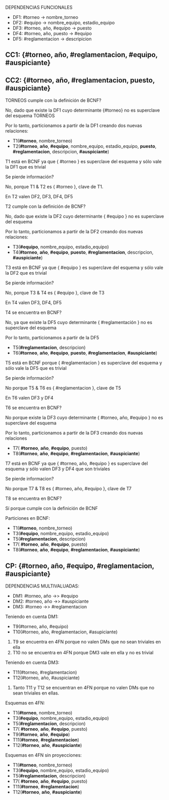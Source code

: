 DEPENDENCIAS FUNCIONALES

 - DF1: #torneo -> nombre_torneo
 - DF2: #equipo -> nombre_equipo, estadio_equipo
 - DF3: #torneo, año, #equipo -> puesto
 - DF4: #torneo, año, puesto -> #equipo
 - DF5: #reglamentacion -> descripicion

## CC1: {#torneo, año, #reglamentacion, #equipo, #auspiciante}
## CC2: {#torneo, año, #reglamentacion, puesto, #auspiciante}

TORNEOS cumple con la definición de BCNF?

No, dado que existe la DF1 cuyo determinante {#torneo} no es superclave del esquema TORNEOS

Por lo tanto, particionamos a partir de la DF1 creando dos nuevas relaciones:

- T1(**#torneo**, nombre_torneo)
- T2(**#torneo**, **año**, **#equipo**, nombre_equipo, estadio_equipo, **puesto**,
**#reglamentacion**, descripcion, **#auspiciante**)

T1 está en BCNF ya que { #torneo } es superclave del esquema y sólo vale la DF1 que es trivial

Se pierde información?

No, porque T1 & T2 es { #torneo }, clave de T1.

En T2 valen DF2, DF3, DF4, DF5

T2 cumple con la definición de BCNF?

No, dado que existe la DF2 cuyo determinante { #equipo } no es superclave del esquema

Por lo tanto, particionamos a partir de la DF2 creando dos nuevas relaciones:

- T3(**#equipo**, nombre_equipo, estadio_equipo)
- T4(**#torneo**, **año**, **#equipo**, **puesto**,
**#reglamentacion**, descripcion, **#auspiciante**)

T3 está en BCNF ya que { #equipo } es superclave del esquema y sólo vale la DF2 que es trivial

Se pierde información?

No, porque T3 & T4 es { #equipo }, clave de T3

En T4 valen DF3, DF4, DF5

T4 se encuentra en BCNF?

No, ya que existe la DF5 cuyo determinante { #reglamentación } no es superclave del esquema

Por lo tanto, particionamos a partir de la DF5

- T5(**#reglamentacion**, descripcion)
- T6(**#torneo**, **año**, **#equipo**, **puesto**,
**#reglamentacion**, **#auspiciante**)

T5 está en BCNF porque { #reglamentacion } es superclave del esquema y sólo vale la DF5 que es trivial

Se pierde información?

No porque T5 & T6 es { #reglamentacion }, clave de T5

En T6 valen DF3 y DF4

T6 se encuentra en BCNF?

No porque existe la DF3 cuyo determinante { #torneo, año, #equipo } no es superclave del esquema

Por lo tanto, particionamos a partir de la DF3 creando dos nuevas relaciones

- T7( **#torneo**, **año**, **#equipo**, puesto)
- T8(**#torneo**, **año**, **#equipo**, **#reglamentacion**, **#auspiciante**)

T7 está en BCNF ya que { #torneo, año, #equipo } es superclave del esquema y sólo valen DF3 y DF4 que son triviales

Se pierde informacion?

No porque T7 & T8 es { #torneo, año, #equipo }, clave de T7

T8 se encuentra en BCNF?

Sí porque cumple con la definición de BCNF

Particiones en BCNF:

- T1(**#torneo**, nombre_torneo)
- T3(**#equipo**, nombre_equipo, estadio_equipo)
- T5(**#reglamentacion**, descripcion)
- T7( **#torneo**, **año**, **#equipo**, puesto)
- T8(**#torneo**, **año**, **#equipo**, **#reglamentacion**, **#auspiciante**)

## CP: {#torneo, año, #equipo, #reglamentacion, #auspiciante}

DEPENDENCIAS MULTIVALUADAS:

- DM1: #torneo, año ->> #equipo
- DM2: #torneo, año ->> #auspiciante
- DM3: #torneo ->> #reglamentacion

Teniendo en cuenta DM1:

- T9(#torneo, año, #equipo)
- T10(#torneo, año, #reglamentacion, #asupiciante)

1. T9 se encuentra en 4FN porque no valen DMs que no sean triviales en ella
2. T10 no se encuentra en 4FN porque DM3 vale en ella y no es trivial

Teniendo en cuenta DM3:

- T11(#torneo, #reglamentacion)
- T12(#torneo, año, #auspiciante)

1. Tanto T11 y T12 se encuentran en 4FN porque no valen DMs que no sean triviales en ellas.

Esquemas en 4FN:

- T1(**#torneo**, nombre_torneo)
- T3(**#equipo**, nombre_equipo, estadio_equipo)
- T5(**#reglamentacion**, descripcion)
- T7( **#torneo**, **año**, **#equipo**, puesto)
- T9(**#torneo**, **año**, **#equipo**)
- T11(**#torneo**, **#reglamentacion**)
- T12(**#torneo**, **año**, **#auspiciante**)

Esquemas en 4FN sin proyecciones:

- T1(**#torneo**, nombre_torneo)
- T3(**#equipo**, nombre_equipo, estadio_equipo)
- T5(**#reglamentacion**, descripcion)
- T7( **#torneo**, **año**, **#equipo**, puesto)
- T11(**#torneo**, **#reglamentacion**)
- T12(**#torneo**, **año**, **#auspiciante**)
